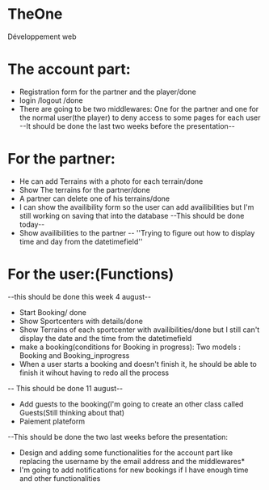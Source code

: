# TheOne
Développement web
# The account part:
* Registration form for the partner and the player/done
* login /logout /done
* There are going to be two middlewares: One for the partner and one for the normal user(the player) to deny access 
to some pages for each user  --It should be done the last two weeks before the presentation--

# For the partner:
* He can add Terrains with a photo for each terrain/done
* Show The terrains for the partner/done
* A partner can delete one of his terrains/done
* I can show the availibility form so the user can add availibilities but I'm still working on saving that into the database --This should be done today--
* Show availibilities to the partner -- ''Trying to figure out how to display time and day from the datetimefield''


# For the user:(Functions)

--this should be done this week 4 august--
* Start Booking/ done
* Show Sportcenters with details/done
* Show Terrains of each sportcenter with availibilities/done but I still can't display the date and the time from the datetimefield
* make a booking(conditions for Booking in progress):
Two models : Booking and Booking_inprogress 
* When a user starts a booking and doesn't finish it, he should be able to finish it wihout having to redo all the process 



-- This should be done 11 august--
* Add guests to the booking(I'm going to create an other class called Guests(Still thinking about that)
* Paiement plateform 

--This should be done the two last weeks before the presentation:
* Design and adding some functionalities for the account part like replacing the username by the email address and the middlewares*
* I'm going to add notifications for new bookings if I have enough time and other functionalities







